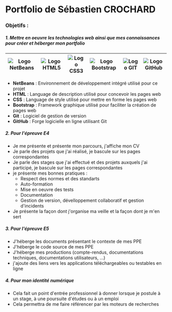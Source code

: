 # Portfolio de Sébastien CROCHARD

### Objetifs :

##### 1. Mettre en oeuvre les technologies web ainsi que mes connaissances pour créer et héberger mon portfolio

|![Logo NetBeans](https://cwiki.apache.org/confluence/download/attachments/75974482/netbeans-logo-2-cleanedpx64.png?version=1&modificationDate=1519886525000&api=v2) |![Logo HTML5](https://www.w3.org/html/logo/downloads/HTML5_Logo_64.png) |![Logo CSS3](https://i.postimg.cc/vBV73qbY/html5-logo-31821-2.png) |![Logo Bootstrap](https://i.postimg.cc/Nff3Pm2h/bootstrap-logo-1.jpg) |![Logo GIT](https://i.postimg.cc/ydCdFvdC/1024px-Git-logo-svg-1.png) |![Logo GitHub](https://i.postimg.cc/QCrfZGdY/25231-1.png)|
|-----|-----|-----|-----|-----|-----|

- **NetBeans** : Environnement de développement intégré utilisé pour ce projet
- **HTML** : Language de description utilisé pour concevoir les pages web
- **CSS** : Language de style utilisé pour mettre en forme les pages web
- **Bootstrap** : Framework graphique utilisé pour faciliter la création de pages web
- **Git** : Logiciel de gestion de version
- **GitHub** : Forge logicielle en ligne utilisant Git

##### 2. Pour l'épreuve E4

- Je me présente et présente mon parcours, j'affiche mon CV
- Je parle des projets que j'ai réalisé, je bascule sur les pages correspondantes
- Je parle des stages que j'ai effectué et des projets auxquels j'ai participé, je bascule sur les pages correspondantes
- je présente mes bonnes pratiques :
    - Respect des normes et des standarts
    - Auto-formation
    - Mise en oeuvre des tests
    - Documentation
    - Gestion de version, dévelloppement collaboratif et gestion d'incidents
- Je présente la façon dont j'organise ma veille et la façon dont je m'en sert

##### 3. Pour l'épreuve E5

- J'héberge les documents présentant le contexte de mes PPE
- J'héberge le code source de mes PPE
- J'héberge mes productions (compte-rendus, documentations techniques, documentations utilisateurs, ...)
- j'ajoute des liens vers les applications téléchargeables ou testables en ligne

##### 4. Pour mon identité numérique

- Cela fait un point d'entrée professionnel à donner lorsque je postule à un stage, à une poursuite d'études ou à un emploi
- Cela permettra de me faire référencer par les moteurs de recherches
